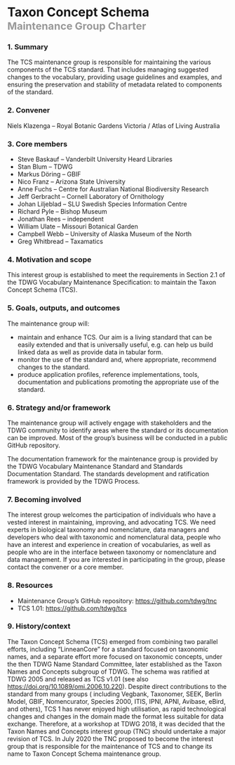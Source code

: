 # Taxon Concept Schema<br/><small style="color:#999999;">Maintenance Group Charter</small>

### 1. Summary

The TCS maintenance group is responsible for maintaining the various components of the TCS standard. That includes managing suggested changes to the vocabulary, providing usage guidelines and examples, and ensuring the preservation and stability of metadata related to components of the standard.

### 2. Convener

Niels Klazenga – Royal Botanic Gardens Victoria / Atlas of Living Australia

### 3. Core members

- Steve Baskauf – Vanderbilt University Heard Libraries
- Stan Blum – TDWG
- Markus Döring – GBIF
- Nico Franz – Arizona State University
- Anne Fuchs – Centre for Australian National Biodiversity Research
- Jeff Gerbracht – Cornell Laboratory of Ornithology
- Johan Liljeblad – SLU Swedish Species Information Centre
- Richard Pyle – Bishop Museum
- Jonathan Rees – independent
- William Ulate – Missouri Botanical Garden
- Campbell Webb – University of Alaska Museum of the North
- Greg Whitbread – Taxamatics

### 4. Motivation and scope

This interest group is established to meet the requirements in Section 2.1 of the TDWG Vocabulary Maintenance Specification: to maintain the Taxon Concept Schema (TCS).

### 5. Goals, outputs, and outcomes

The maintenance group will:

- maintain and enhance TCS. Our aim is a living standard that can be easily extended and that is universally useful, e.g. can help us build linked data as well as provide data in tabular form.
- monitor the use of the standard and, where appropriate, recommend changes to the standard.
- produce application profiles, reference implementations, tools, documentation and publications promoting the appropriate use of the standard.

### 6. Strategy and/or framework

The maintenance group will actively engage with stakeholders and the TDWG community to identify areas where the standard or its documentation can be improved. Most of the group’s business will be conducted in a public GitHub repository.

The documentation framework for the maintenance group is provided by the TDWG Vocabulary Maintenance Standard and Standards Documentation Standard. The standards development and ratification framework is provided by the TDWG Process.

### 7. Becoming involved

The interest group welcomes the participation of individuals who have a vested interest in maintaining, improving, and advocating TCS. We need experts in biological taxonomy and nomenclature, data managers and developers who deal with taxonomic and nomenclatural data, people who have an interest and experience in creation of vocabularies, as well as people who are in the interface between taxonomy or nomenclature and data management. If you are interested in participating in the group, please contact the convener or a core member.

### 8. Resources

- Maintenance Group’s GitHub repository: https://github.com/tdwg/tnc
- TCS 1.01: https://github.com/tdwg/tcs

### 9. History/context

The Taxon Concept Schema (TCS) emerged from combining two parallel efforts, including “LinneanCore” for a standard focused on taxonomic names, and a separate effort more focused on taxonomic concepts, under the then TDWG Name Standard Committee, later established as the Taxon Names and Concepts subgroup of TDWG. The schema was ratified at TDWG 2005 and released as TCS v1.01 (see also https://doi.org/10.1089/omi.2006.10.220). Despite direct contributions to the standard from many groups ( including Vegbank, Taxonomer, SEEK, Berlin Model, GBIF, Nomencurator, Species 2000, ITIS, IPNI, APNI, Avibase, eBird, and others), TCS 1 has never enjoyed high utilisation, as rapid technological changes and changes in the domain made the format less suitable for data exchange. Therefore, at a workshop at TDWG 2018, it was decided that the Taxon Names and Concepts interest group (TNC) should undertake a major revision of TCS. In July 2020 the TNC proposed to become the interest group that is responsible for the maintenance of TCS and to change its name to Taxon Concept Schema maintenance group.
